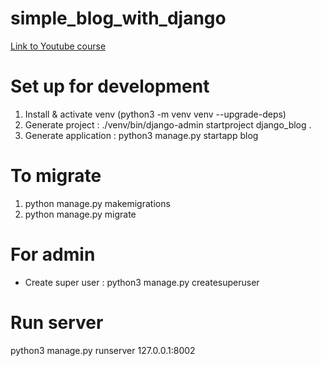 # simple_blog_with_django

[Link to Youtube course](https://youtu.be/B40bteAMM_M)

# Set up for development
1. Install & activate venv (python3 -m venv venv --upgrade-deps)
2. Generate project : ./venv/bin/django-admin startproject django_blog .  
3. Generate application : python3 manage.py startapp blog 


# To migrate 
1. python manage.py makemigrations
2. python manage.py migrate

# For admin
- Create super user : python3 manage.py createsuperuser

# Run server
python3 manage.py runserver 127.0.0.1:8002



